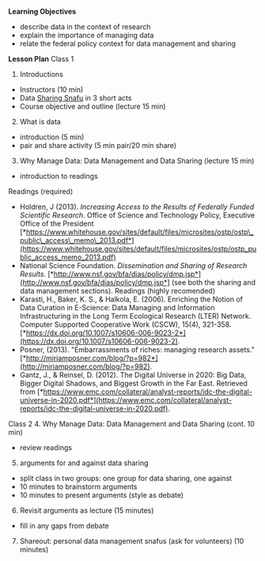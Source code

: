 **Learning Objectives**
- describe data in the context of research
- explain the importance of managing data
- relate the federal policy context for data management and sharing

**Lesson Plan**
Class 1
1. Introductions
 - Instructors (10 min)
 - Data [Sharing Snafu](https://www.youtube.com/watch?v=N2zK3sAtr-4) in 3 short acts
 - Course objective and outline (lecture 15 min)
2. What is data
 - introduction (5 min)
 - pair and share activity (5 min pair/20 min share)
3. Why Manage Data: Data Management and Data Sharing (lecture 15 min)
 - introduction to readings

Readings (required)
 - Holdren, J (2013). *Increasing Access to the Results of Federally Funded Scientific Research*. Office of Science and Technology Policy, Executive Office of the President [*https://www.whitehouse.gov/sites/default/files/microsites/ostp/ostp\_public\_access\_memo\_2013.pdf*](https://www.whitehouse.gov/sites/default/files/microsites/ostp/ostp_public_access_memo_2013.pdf)
 - National Science Foundation. *Dissemination and Sharing of Research Results*. [*http://www.nsf.gov/bfa/dias/policy/dmp.jsp*](http://www.nsf.gov/bfa/dias/policy/dmp.jsp*] (see both the sharing and data management sections).
Readings (highly recomended)
 - Karasti, H., Baker, K. S., & Halkola, E. (2006). Enriching the Notion of Data Curation in E-Science: Data Managing and Information Infrastructuring in the Long Term Ecological Research (LTER) Network. Computer Supported Cooperative Work (CSCW), 15(4), 321-358. [*https://dx.doi.org/10.1007/s10606-006-9023-2*](https://dx.doi.org/10.1007/s10606-006-9023-2).
 - Posner, (2013). "Embarrassments of riches: managing research assets." [*http://miriamposner.com/blog/?p=982*](http://miriamposner.com/blog/?p=982).
 - Gantz, J., & Reinsel, D. (2012). The Digital Universe in 2020: Big Data, Bigger Digital Shadows, and Biggest Growth in the Far East. Retrieved from [*https://www.emc.com/collateral/analyst-reports/idc-the-digital-universe-in-2020.pdf*](https://www.emc.com/collateral/analyst-reports/idc-the-digital-universe-in-2020.pdf).

Class 2
4. Why Manage Data: Data Management and Data Sharing (cont. 10 min)
 - review readings
5. arguments for and against data sharing
 - split class in two groups: one group for data sharing, one against
 - 10 minutes to brainstorm arguments
 - 10 minutes to present arguments (style as debate)
6. Revisit arguments as lecture (15 minutes)
 - fill in any gaps from debate
7. Shareout: personal data management snafus (ask for volunteers) (10 minutes)
